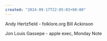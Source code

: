 ```yaml
---
created: "2024-09-17T22:05:03+00:00"
---
```

Andy Hertzfield - folklore.org
Bill Ackinson

Jon Louis Gassepe - apple exec, Monday Note

